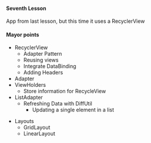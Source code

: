 #### Seventh Lesson

App from last lesson, but this time it uses a RecyclerView

#### Mayor points

- RecyclerView
  - Adapter Pattern
  - Reusing views 
  - Integrate DataBinding
  - Adding Headers
- Adapter
- ViewHolders
  - Store information for RecycleView
- ListAdapter
  - Refreshing Data with DiffUtil
    - Updating a single element in a list

* Layouts
  * GridLayout
  * LinearLayout
